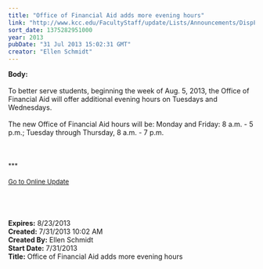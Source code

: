 ```yaml
---
title: "Office of Financial Aid adds more evening hours"
link: "http://www.kcc.edu/FacultyStaff/update/Lists/Announcements/DispForm.aspx?ID=1183"
sort_date: 1375282951000
year: 2013
pubDate: "31 Jul 2013 15:02:31 GMT"
creator: "Ellen Schmidt"
---
```


<div><b>Body:</b> <div class="ExternalClass8301024BE1EF411EA6941D305D38699B"><div><br />To better serve students, beginning the week of Aug. 5, 2013, the Office of Financial Aid will offer additional evening hours on Tuesdays and Wednesdays.</div>
<div><br />The new Office of Financial Aid hours will be: Monday and Friday: 8 a.m. - 5 p.m.; Tuesday through Thursday, 8 a.m. - 7 p.m.</div>
<div> </div>
<div> </div>
<div> </div>
<div>
<div></div>
<div></div>
<div>
<div></div>
<div>
<div><font size="2">***</font></div>
<div><font size="2"></font> </div>
<div><font size="2"></font></div>
<div><font size="2"></font></div>
<div><font size="2"></font></div>
<div><font size="2"><a href="/FacultyStaff/update/Pages/dailyupdate.aspx">Go to Online Update</a></font></div>
<div><font size="2"></font> </div>
<div><font size="2"></font> </div>
<div><font size="2"></font> </div>
<div><font size="2"></font></div>
<div><font size="2"></font></div><br /></div></div></div></div></div>
<div><b>Expires:</b> 8/23/2013</div>
<div><b>Created:</b> 7/31/2013 10:02 AM</div>
<div><b>Created By:</b> Ellen Schmidt</div>
<div><b>Start Date:</b> 7/31/2013</div>
<div><b>Title:</b> Office of Financial Aid adds more evening hours</div>
